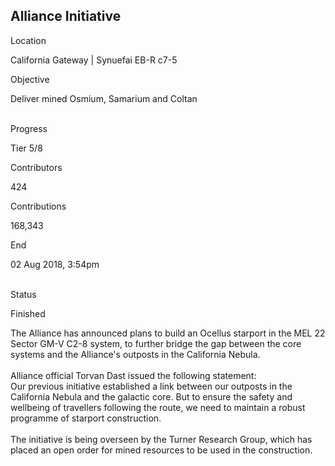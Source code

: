 ## Alliance Initiative

Location

California Gateway \| Synuefai EB-R c7-5

Objective

Deliver mined Osmium, Samarium and Coltan

\
Progress

Tier 5/8

Contributors

424

Contributions

168,343

End

02 Aug 2018, 3:54pm

\
Status

Finished

The Alliance has announced plans to build an Ocellus starport in the MEL
22 Sector GM-V C2-8 system, to further bridge the gap between the core
systems and the Alliance\'s outposts in the California Nebula.\
\
Alliance official Torvan Dast issued the following statement:\
Our previous initiative established a link between our outposts in the
California Nebula and the galactic core. But to ensure the safety and
wellbeing of travellers following the route, we need to maintain a
robust programme of starport construction.\
\
The initiative is being overseen by the Turner Research Group, which has
placed an open order for mined resources to be used in the construction.
